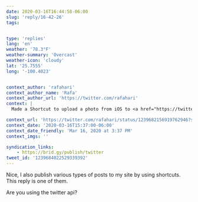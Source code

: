 ```yaml
---
date: 2020-03-16T16:44:58-06:00
slug: 'reply/16-42-26'
tags:


type: 'replies'
lang: 'en'
weather: '78.3°F'
weather-summary: 'Overcast'
weather-icon: 'cloudy'
lat: '25.7555'
long: '-100.4023'


context_author: 'rafahari'
context_author_name: 'Rafa'
context_author_url: 'https://twitter.com/rafahari'
context: |
  Made a Shortcut to upload a photo from iOS to <a href="https://twitter.com/rafahari/status/1239680260704284675">https://twitter.com/rafahari/status/1239680260704284675</a>

context_url: 'https://twitter.com/rafahari/status/1239682156919762946?s=12'
context_date: '2020-03-16T15:37:00-06:00'
context_date_friendly: 'Mar 16, 2020 at 3:37 PM'
context_imgs: ''

syndication_links:
    - https://brid.gy/publish/twitter
tweet_id: '1239684022529339392'
---
```

Nice, I also publish various types of posts to my site by using shortcuts. This reply is one of them.

Are you using the twitter api? 